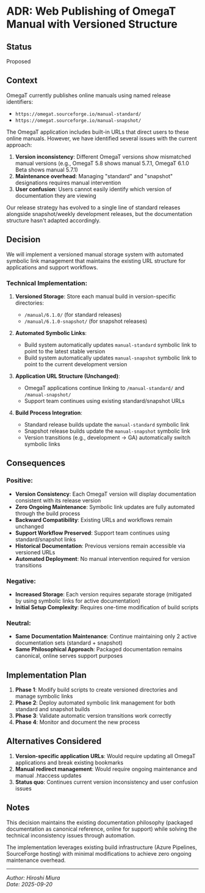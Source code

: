 # ADR: Web Publishing of OmegaT Manual with Versioned Structure

## Status
Proposed

## Context

OmegaT currently publishes online manuals using named release identifiers:
- `https://omegat.sourceforge.io/manual-standard/`
- `https://omegat.sourceforge.io/manual-snapshot/`

The OmegaT application includes built-in URLs that direct users to these online manuals. However, we have identified several issues with the current approach:

1. **Version inconsistency**: Different OmegaT versions show mismatched manual versions (e.g., OmegaT 5.8 shows manual 5.7.1, OmegaT 6.1.0 Beta shows manual 5.7.1)
2. **Maintenance overhead**: Managing "standard" and "snapshot" designations requires manual intervention
3. **User confusion**: Users cannot easily identify which version of documentation they are viewing

Our release strategy has evolved to a single line of standard releases alongside snapshot/weekly development releases, but the documentation structure hasn't adapted accordingly.

## Decision

We will implement a versioned manual storage system with automated symbolic link management that maintains the existing URL structure for applications and support workflows.

### Technical Implementation:

1. **Versioned Storage**: Store each manual build in version-specific directories:
    - `/manual/6.1.0/` (for standard releases)
    - `/manual/6.1.0-snapshot/` (for snapshot releases)

2. **Automated Symbolic Links**:
    - Build system automatically updates `manual-standard` symbolic link to point to the latest stable version
    - Build system automatically updates `manual-snapshot` symbolic link to point to the current development version

3. **Application URL Structure (Unchanged)**:
    - OmegaT applications continue linking to `/manual-standard/` and `/manual-snapshot/`
    - Support team continues using existing standard/snapshot URLs

4. **Build Process Integration**:
    - Standard release builds update the `manual-standard` symbolic link
    - Snapshot release builds update the `manual-snapshot` symbolic link
    - Version transitions (e.g., development → GA) automatically switch symbolic links

## Consequences

### Positive:
- **Version Consistency**: Each OmegaT version will display documentation consistent with its release version
- **Zero Ongoing Maintenance**: Symbolic link updates are fully automated through the build process
- **Backward Compatibility**: Existing URLs and workflows remain unchanged
- **Support Workflow Preserved**: Support team continues using standard/snapshot links
- **Historical Documentation**: Previous versions remain accessible via versioned URLs
- **Automated Deployment**: No manual intervention required for version transitions

### Negative:
- **Increased Storage**: Each version requires separate storage (mitigated by using symbolic links for active documentation)
- **Initial Setup Complexity**: Requires one-time modification of build scripts

### Neutral:
- **Same Documentation Maintenance**: Continue maintaining only 2 active documentation sets (standard + snapshot)
- **Same Philosophical Approach**: Packaged documentation remains canonical, online serves support purposes

## Implementation Plan

1. **Phase 1**: Modify build scripts to create versioned directories and manage symbolic links
2. **Phase 2**: Deploy automated symbolic link management for both standard and snapshot builds
3. **Phase 3**: Validate automatic version transitions work correctly
4. **Phase 4**: Monitor and document the new process

## Alternatives Considered

1. **Version-specific application URLs**: Would require updating all OmegaT applications and break existing bookmarks
2. **Manual redirect management**: Would require ongoing maintenance and manual .htaccess updates
3. **Status quo**: Continues current version inconsistency and user confusion issues

## Notes

This decision maintains the existing documentation philosophy (packaged documentation as canonical reference, online for support) while solving the technical inconsistency issues through automation.

The implementation leverages existing build infrastructure (Azure Pipelines, SourceForge hosting) with minimal modifications to achieve zero ongoing maintenance overhead.

---
*Author: Hiroshi Miura*  
*Date: 2025-09-20*